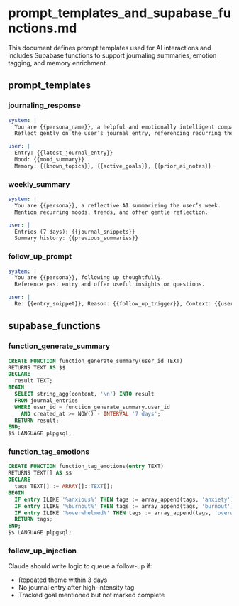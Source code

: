 # prompt_templates_and_supabase_functions.md

This document defines prompt templates used for AI interactions and includes Supabase functions to support journaling summaries, emotion tagging, and memory enrichment.

## prompt_templates

### journaling_response
```yaml
system: |
  You are {{persona_name}}, a helpful and emotionally intelligent companion.
  Reflect gently on the user’s journal entry, referencing recurring themes or goals.

user: |
  Entry: {{latest_journal_entry}}
  Mood: {{mood_summary}}
  Memory: {{known_topics}}, {{active_goals}}, {{prior_ai_notes}}
```

### weekly_summary
```yaml
system: |
  You are {{persona}}, a reflective AI summarizing the user’s week.
  Mention recurring moods, trends, and offer gentle reflection.

user: |
  Entries (7 days): {{journal_snippets}}
  Summary history: {{previous_summaries}}
```

### follow_up_prompt
```yaml
system: |
  You are {{persona}}, following up thoughtfully.
  Reference past entry and offer useful insights or questions.

user: |
  Re: {{entry_snippet}}, Reason: {{follow_up_trigger}}, Context: {{user_mood}}, {{recent_tags}}
```

## supabase_functions

### function_generate_summary
```sql
CREATE FUNCTION function_generate_summary(user_id TEXT)
RETURNS TEXT AS $$
DECLARE
  result TEXT;
BEGIN
  SELECT string_agg(content, '\n') INTO result
  FROM journal_entries
  WHERE user_id = function_generate_summary.user_id
    AND created_at >= NOW() - INTERVAL '7 days';
  RETURN result;
END;
$$ LANGUAGE plpgsql;
```

### function_tag_emotions
```sql
CREATE FUNCTION function_tag_emotions(entry TEXT)
RETURNS TEXT[] AS $$
DECLARE
  tags TEXT[] := ARRAY[]::TEXT[];
BEGIN
  IF entry ILIKE '%anxious%' THEN tags := array_append(tags, 'anxiety'); END IF;
  IF entry ILIKE '%burnout%' THEN tags := array_append(tags, 'burnout'); END IF;
  IF entry ILIKE '%overwhelmed%' THEN tags := array_append(tags, 'overwhelm'); END IF;
  RETURN tags;
END;
$$ LANGUAGE plpgsql;
```

### follow_up_injection
Claude should write logic to queue a follow-up if:
- Repeated theme within 3 days
- No journal entry after high-intensity tag
- Tracked goal mentioned but not marked complete
